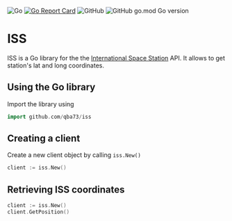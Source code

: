 ![Go](https://github.com/qba73/iss/workflows/Go/badge.svg)
[![Go Report Card](https://goreportcard.com/badge/github.com/qba73/iss)](https://goreportcard.com/report/github.com/qba73/iss)
![GitHub](https://img.shields.io/github/license/qba73/iss)
![GitHub go.mod Go version](https://img.shields.io/github/go-mod/go-version/qba73/iss)

# ISS
ISS is a Go library for the the [International Space Station](https://en.wikipedia.org/wiki/International_Space_Station) API. It allows to get station's lat and long coordinates.

## Using the Go library

Import the library using
```go
import github.com/qba73/iss
```

## Creating a client
Create a new client object by calling ```iss.New()```
```go
client := iss.New()
```

## Retrieving ISS coordinates
```go
client := iss.New()
client.GetPosition()
```


